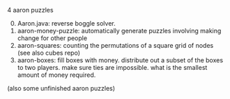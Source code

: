 4 aaron puzzles

0. Aaron.java:  reverse boggle solver.
1. aaron-money-puzzle:  automatically generate puzzles involving making change for other people
2. aaron-squares:  counting the permutations of a square grid of nodes (see also cubes repo)
3. aaron-boxes:  fill boxes with money.  distribute out a subset of the boxes to two players.  make sure ties are impossible.  what is the smallest amount of money required.

(also some unfinished aaron puzzles)
